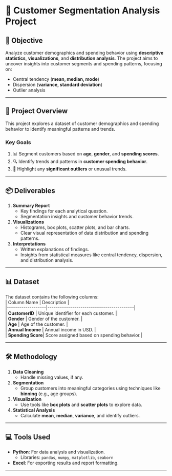# 🛒 **Customer Segmentation Analysis Project**

## 📌 **Objective**  
Analyze customer demographics and spending behavior using **descriptive statistics**, **visualizations**, and **distribution analysis**. The project aims to uncover insights into customer segments and spending patterns, focusing on:  
- Central tendency (**mean, median, mode**)  
- Dispersion (**variance, standard deviation**)  
- Outlier analysis  

---

## 📝 **Project Overview**  
This project explores a dataset of customer demographics and spending behavior to identify meaningful patterns and trends.  

### **Key Goals**  
1. 📊 Segment customers based on **age**, **gender**, and **spending scores**.  
2. 🔍 Identify trends and patterns in **customer spending behavior**.  
3. 🚨 Highlight any **significant outliers** or unusual trends.  

---

## 📦 **Deliverables**  
1. **Summary Report**  
   - Key findings for each analytical question.  
   - Segmentation insights and customer behavior trends.  
2. **Visualizations**  
   - Histograms, box plots, scatter plots, and bar charts.  
   - Clear visual representation of data distribution and spending patterns.  
3. **Interpretations**  
   - Written explanations of findings.  
   - Insights from statistical measures like central tendency, dispersion, and distribution analysis.  

---

## 📊 **Dataset**  
The dataset contains the following columns:  
| Column Name      | Description                              |  
|-------------------|------------------------------------------|  
| **CustomerID**    | Unique identifier for each customer.     |  
| **Gender**        | Gender of the customer.                 |  
| **Age**           | Age of the customer.                    |  
| **Annual Income** | Annual income in USD.                   |  
| **Spending Score**| Score assigned based on spending behavior.|  

---

## 🛠️ **Methodology**  
1. **Data Cleaning**  
   - Handle missing values, if any.  
2. **Segmentation**  
   - Group customers into meaningful categories using techniques like **binning** (e.g., age groups).  
3. **Visualization**  
   - Use tools like **box plots** and **scatter plots** to explore data.  
4. **Statistical Analysis**  
   - Calculate **mean**, **median**, **variance**, and identify outliers.  

---

## 💻 **Tools Used**  
- **Python**: For data analysis and visualization.  
  - Libraries: `pandas`, `numpy`, `matplotlib`, `seaborn`  
- **Excel**: For exporting results and report formatting.  

---

